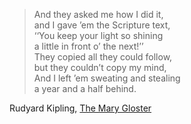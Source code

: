 >And they asked me how I did it, <br>
and I gave ’em the Scripture text, <br>
‘‘You keep your light so shining <br>
a little in front o’ the next!’’ <br>
They copied all they could follow, <br>
but they couldn’t copy my mind, <br>
And I left ’em sweating and stealing <br>
a year and a half behind. <br>

Rudyard Kipling, [The Mary Gloster](http://www.everypoet.com/archive/poetry/Rudyard_Kipling/kipling_the_mary_gloster.htm)